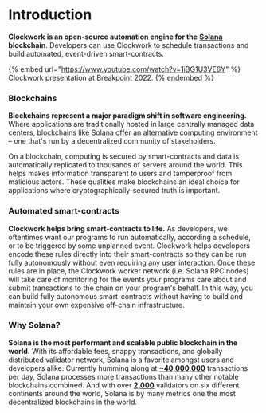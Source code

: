# Introduction

**Clockwork** **is an open-source automation engine for the** [**Solana**](https://solana.com/) **blockchain**. Developers can use Clockwork to schedule transactions and build automated, event-driven smart-contracts.&#x20;

{% embed url="https://www.youtube.com/watch?v=1iBG1U3VE6Y" %}
Clockwork presentation at Breakpoint 2022.
{% endembed %}

### **Blockchains**

**Blockchains represent a major paradigm shift in software engineering.** Where applications are traditionally hosted in large centrally managed data centers, blockchains like Solana offer an alternative computing environment – one that's run by a decentralized community of stakeholders.&#x20;

On a blockchain, computing is secured by smart-contracts and data is automatically replicated to thousands of servers around the world. This helps makes information transparent to users and tamperproof from malicious actors. These qualities make blockchains an ideal choice for applications where cryptographically-secured truth is important.&#x20;

### Automated smart-contracts

**Clockwork helps bring smart-contracts to life.** As developers, we oftentimes want our programs to run automatically, according a schedule, or to be triggered by some unplanned event. Clockwork helps developers encode these rules directly into their smart-contracts so they can be run fully autonomously without even requiring any user interaction. Once these rules are in place, the Clockwork worker network (i.e. Solana RPC nodes) will take care of monitoring for the events your programs care about and submit transactions to the chain on your program's behalf. In this way, you can build fully autonomous smart-contracts without having to build and maintain your own expensive off-chain infrastructure.&#x20;

### Why Solana?

**Solana is the most performant and scalable public blockchain in the world.** With its affordable fees, snappy transactions, and globally distributed validator network, Solana is a favorite amongst users and developers alike. Currently humming along at [**\~40,000,000**](https://dune.com/kroeger0x/Solana-Metrics) transactions per day, Solana processes more transactions than many other notable blockchains combined. And with over [**2,000**](https://solana.com/news/validator-health-report-august-2022) validators on six different continents around the world, Solana is by many metrics one the most decentralized blockchains in the world.
